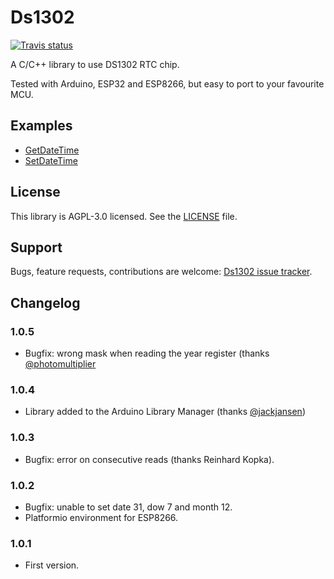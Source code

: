 # Ds1302

[![Travis status](https://travis-ci.org/Treboada/Ds1302.svg?branch=master)](https://travis-ci.org/Treboada/Ds1302)

A C/C++ library to use DS1302 RTC chip. 

Tested with Arduino, ESP32 and ESP8266, but easy to port to your favourite MCU.

## Examples

- [GetDateTime](https://github.com/Treboada/Ds1302/tree/master/examples/01)
- [SetDateTime](https://github.com/Treboada/Ds1302/tree/master/examples/02)

## License

This library is AGPL-3.0 licensed. See the [LICENSE][LIC01] file.


## Support

Bugs, feature requests, contributions are welcome: [Ds1302 issue tracker][ISU01].


[ISU01]: https://github.com/Treboada/Ds1302/issues
[LIC01]: LICENSE

## Changelog

### 1.0.5

- Bugfix: wrong mask when reading the year register (thanks
  [@photomultiplier](https://github.com/Treboada/Ds1302/pull/8)

### 1.0.4

- Library added to the Arduino Library Manager (thanks
  [@jackjansen](https://github.com/Treboada/Ds1302/issues/2))

### 1.0.3

- Bugfix: error on consecutive reads (thanks Reinhard Kopka).

### 1.0.2

- Bugfix: unable to set date 31, dow 7 and month 12.
- Platformio environment for ESP8266.

### 1.0.1

- First version.


